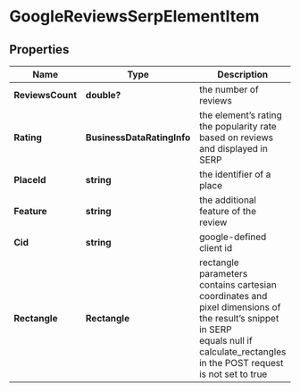 # GoogleReviewsSerpElementItem


## Properties

| Name | Type | Description | Notes |
|------------ | ------------- | ------------- | -------------|
**ReviewsCount** | **double?** | the number of reviews |[optional]|
**Rating** | **BusinessDataRatingInfo** | the element’s rating<br>the popularity rate based on reviews and displayed in SERP |[optional]|
**PlaceId** | **string** | the identifier of a place |[optional]|
**Feature** | **string** | the additional feature of the review |[optional]|
**Cid** | **string** | google-defined client id |[optional]|
**Rectangle** | **Rectangle** | rectangle parameters<br>contains cartesian coordinates and pixel dimensions of the result’s snippet in SERP<br>equals null if calculate_rectangles in the POST request is not set to true |[optional]|